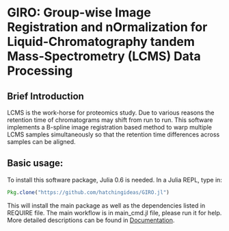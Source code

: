 # GIRO: Group-wise Image Registration and nOrmalization for Liquid-Chromatography tandem Mass-Spectrometry (LCMS) Data Processing

## Brief Introduction

LCMS is the work-horse for proteomics study. Due to various reasons the retention time of chromatograms may shift from run to run. This software implements a B-spline image registration based method to warp multiple LCMS samples simultaneously so that the retention time differences across samples can be aligned.

## Basic usage:

To install this software package, Julia 0.6 is needed. In a Julia REPL, type in:

```julia
Pkg.clone("https://github.com/hatchingideas/GIRO.jl")
```

This will install the main package as well as the dependencies listed in REQUIRE file. The main workflow is in main_cmd.jl file, please run it for help. More detailed descriptions can be found in [Documentation](http://hatchingideas.github.io/GIRO.jl/).
